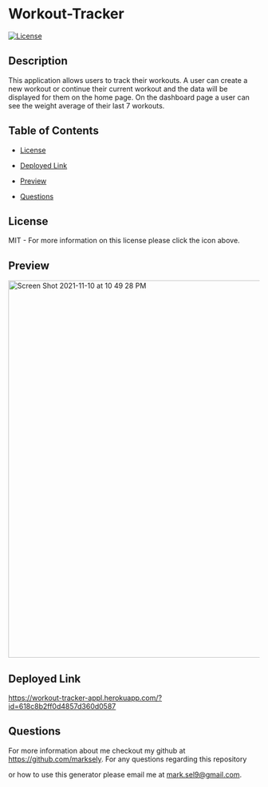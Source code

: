 # Workout-Tracker

[![License](https://img.shields.io/badge/License-MIT-yellow.svg)](https://opensource.org/licenses/MIT)

## Description

This application allows users to track their workouts. A user can create a new workout or continue their current workout and the data will be displayed for them on the home page. On the dashboard page a user can see the weight average of their last 7 workouts.

## Table of Contents

- [License](#license)

- [Deployed Link](#deployed-link)

- [Preview](#preview)

- [Questions](#questions)

## License

MIT - For more information on this license please click the icon above.

## Preview

  <img width="757" alt="Screen Shot 2021-11-10 at 10 49 28 PM" src="https://user-images.githubusercontent.com/86020527/141233873-9c20cbbf-e634-4aca-b565-33c2eec55339.png">

## Deployed Link

https://workout-tracker-appl.herokuapp.com/?id=618c8b2ff0d4857d360d0587

## Questions

For more information about me checkout my github at https://github.com/marksely. For any questions regarding this repository

or how to use this generator please email me at mark.sel9@gmail.com.
